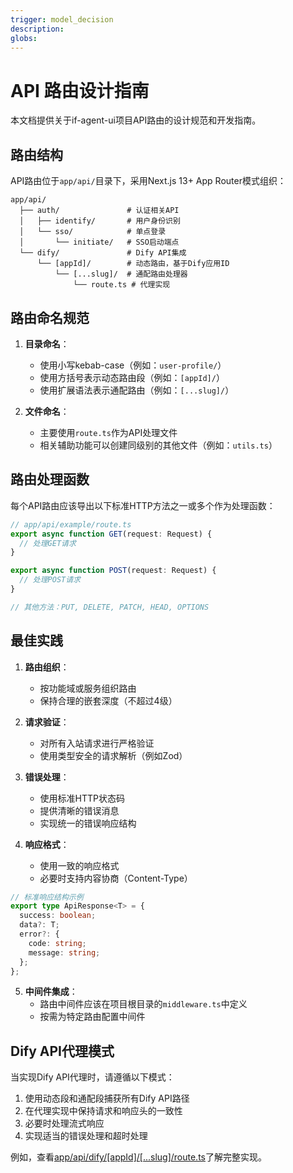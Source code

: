 ```yaml
---
trigger: model_decision
description: 
globs: 
---
```

# API 路由设计指南

本文档提供关于if-agent-ui项目API路由的设计规范和开发指南。

## 路由结构

API路由位于`app/api/`目录下，采用Next.js 13+ App Router模式组织：

```
app/api/
  ├── auth/               # 认证相关API
  │   ├── identify/       # 用户身份识别
  │   └── sso/            # 单点登录
  │       └── initiate/   # SSO启动端点
  └── dify/               # Dify API集成
      └── [appId]/        # 动态路由，基于Dify应用ID
          └── [...slug]/  # 通配路由处理器
              └── route.ts # 代理实现
```

## 路由命名规范

1. **目录命名**：
   - 使用小写kebab-case（例如：`user-profile/`）
   - 使用方括号表示动态路由段（例如：`[appId]/`）
   - 使用扩展语法表示通配路由（例如：`[...slug]/`）

2. **文件命名**：
   - 主要使用`route.ts`作为API处理文件
   - 相关辅助功能可以创建同级别的其他文件（例如：`utils.ts`）

## 路由处理函数

每个API路由应该导出以下标准HTTP方法之一或多个作为处理函数：

```typescript
// app/api/example/route.ts
export async function GET(request: Request) {
  // 处理GET请求
}

export async function POST(request: Request) {
  // 处理POST请求
}

// 其他方法：PUT, DELETE, PATCH, HEAD, OPTIONS
```

## 最佳实践

1. **路由组织**：
   - 按功能域或服务组织路由
   - 保持合理的嵌套深度（不超过4级）

2. **请求验证**：
   - 对所有入站请求进行严格验证
   - 使用类型安全的请求解析（例如Zod）

3. **错误处理**：
   - 使用标准HTTP状态码
   - 提供清晰的错误消息
   - 实现统一的错误响应结构

4. **响应格式**：
   - 使用一致的响应格式
   - 必要时支持内容协商（Content-Type）

```typescript
// 标准响应结构示例
export type ApiResponse<T> = {
  success: boolean;
  data?: T;
  error?: {
    code: string;
    message: string;
  };
};
```

5. **中间件集成**：
   - 路由中间件应该在项目根目录的`middleware.ts`中定义
   - 按需为特定路由配置中间件

## Dify API代理模式

当实现Dify API代理时，请遵循以下模式：

1. 使用动态段和通配段捕获所有Dify API路径
2. 在代理实现中保持请求和响应头的一致性
3. 必要时处理流式响应
4. 实现适当的错误处理和超时处理

例如，查看[app/api/dify/[appId]/[...slug]/route.ts](mdc:app/api/dify/[appId]/[...slug]/route.ts)了解完整实现。
